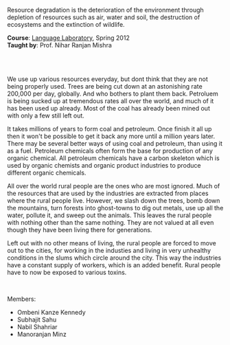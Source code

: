 Resource degradation is the deterioration of the environment through
depletion of resources such as air, water and soil, the destruction of
ecosystems and the extinction of wildlife.

**Course**: [Language Laboratory], Spring 2012<br>
**Taught by**: Prof. Nihar Ranjan Mishra

[Language Laboratory]: https://github.com/nitrece/language-laboratory

<br>
<br>

We use up various resources everyday, but dont think that they are not being
properly used. Trees are being cut down at an astonishing rate 200,000 per
day, globally. And who bothers to plant them back. Petroluem is being sucked
up at tremendous rates all over the world, and much of it has been used up
already. Most of the coal has already been mined out with only a few still
left out.

It takes millions of years to form coal and petroleum. Once finish it all
up then it won't be possible to get it back any more until a million years
later. There may be several better ways of using coal and petroleum, than
using it as a fuel. Petroleum chemicals often form the base for production
of any organic chemical. All petroleum chemicals have a carbon skeleton
which is used by organic chemists and organic product industries to produce
different organic chemicals.

All over the world rural people are the ones who are most ignored. Much of
the resources that are used by the industries are extracted from places where
the rural people live. However, we slash down the trees, bomb down the
mountains, turn forests into ghost-towns to dig out metals, use up all the
water, pollute it, and sweep out the animals. This leaves the rural people
with nothing other than the same nothing. They are not valued at all even
though they have been living there for generations.

Left out with no other means of living, the rural people are forced to move
out to the cities, for working in the industies and living in very unhealthy
conditions in the slums which circle around the city. This way the industries
have a constant supply of workers, which is an added benefit. Rural people
have to now be exposed to various toxins.

<br>

Members:
- Ombeni Kanze Kennedy
- Subhajit Sahu
- Nabil Shahriar
- Manoranjan Minz
